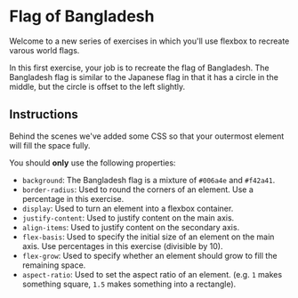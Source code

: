 # Flag of Bangladesh

Welcome to a new series of exercises in which you'll use flexbox to recreate varous world flags.

In this first exercise, your job is to recreate the flag of Bangladesh. The Bangladesh flag is similar to the Japanese flag in that it has a circle in the middle, but the circle is offset to the left slightly.

## Instructions

Behind the scenes we've added some CSS so that your outermost element will fill the space fully.

You should **only** use the following properties:

- `background`: The Bangladesh flag is a mixture of `#006a4e` and `#f42a41`.
- `border-radius`: Used to round the corners of an element. Use a percentage in this exercise.
- `display`: Used to turn an element into a flexbox container.
- `justify-content`: Used to justify content on the main axis.
- `align-items`: Used to justify content on the secondary axis.
- `flex-basis`: Used to specify the initial size of an element on the main axis. Use percentages in this exercise (divisible by 10).
- `flex-grow`: Used to specify whether an element should grow to fill the remaining space.
- `aspect-ratio`: Used to set the aspect ratio of an element. (e.g. `1` makes something square, `1.5` makes something into a rectangle).
